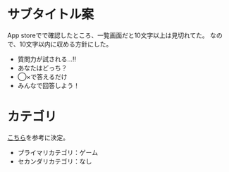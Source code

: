 # サブタイトル案
App storeでで確認したところ、一覧画面だと10文字以上は見切れてた。
なので、10文字以内に収める方針にした。

- 質問力が試される...!!
- あなたはどっち？
- ◯×で答えるだけ
- みんなで回答しよう！

# カテゴリ
[こちら](https://www.bravesoft.co.jp/blog/archives/3434)を参考に決定。
- プライマリカテゴリ：ゲーム
- セカンダリカテゴリ：なし
